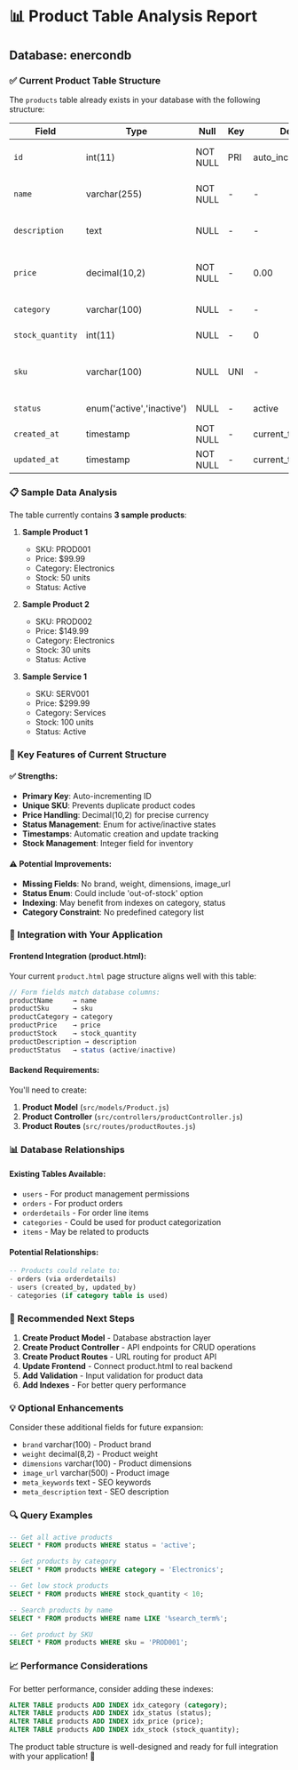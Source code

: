 # 📊 Product Table Analysis Report
## Database: enercondb

### ✅ Current Product Table Structure

The `products` table already exists in your database with the following structure:

| Field | Type | Null | Key | Default | Description |
|-------|------|------|-----|---------|-------------|
| `id` | int(11) | NOT NULL | PRI | auto_increment | Primary key, unique identifier |
| `name` | varchar(255) | NOT NULL | - | - | Product name (required) |
| `description` | text | NULL | - | - | Detailed product description |
| `price` | decimal(10,2) | NOT NULL | - | 0.00 | Product price with 2 decimal places |
| `category` | varchar(100) | NULL | - | - | Product category |
| `stock_quantity` | int(11) | NULL | - | 0 | Current stock level |
| `sku` | varchar(100) | NULL | UNI | - | Stock Keeping Unit (unique) |
| `status` | enum('active','inactive') | NULL | - | active | Product status |
| `created_at` | timestamp | NOT NULL | - | current_timestamp() | Creation timestamp |
| `updated_at` | timestamp | NOT NULL | - | current_timestamp() | Last update timestamp |

### 📋 Sample Data Analysis

The table currently contains **3 sample products**:

1. **Sample Product 1**
   - SKU: PROD001
   - Price: $99.99
   - Category: Electronics
   - Stock: 50 units
   - Status: Active

2. **Sample Product 2**
   - SKU: PROD002
   - Price: $149.99
   - Category: Electronics
   - Stock: 30 units
   - Status: Active

3. **Sample Service 1**
   - SKU: SERV001
   - Price: $299.99
   - Category: Services
   - Stock: 100 units
   - Status: Active

### 🎯 Key Features of Current Structure

#### ✅ **Strengths:**
- **Primary Key**: Auto-incrementing ID
- **Unique SKU**: Prevents duplicate product codes
- **Price Handling**: Decimal(10,2) for precise currency
- **Status Management**: Enum for active/inactive states
- **Timestamps**: Automatic creation and update tracking
- **Stock Management**: Integer field for inventory

#### ⚠️ **Potential Improvements:**
- **Missing Fields**: No brand, weight, dimensions, image_url
- **Status Enum**: Could include 'out-of-stock' option
- **Indexing**: May benefit from indexes on category, status
- **Category Constraint**: No predefined category list

### 🔧 Integration with Your Application

#### **Frontend Integration (product.html):**
Your current `product.html` page structure aligns well with this table:

```javascript
// Form fields match database columns:
productName     → name
productSku      → sku  
productCategory → category
productPrice    → price
productStock    → stock_quantity
productDescription → description
productStatus   → status (active/inactive)
```

#### **Backend Requirements:**
You'll need to create:

1. **Product Model** (`src/models/Product.js`)
2. **Product Controller** (`src/controllers/productController.js`) 
3. **Product Routes** (`src/routes/productRoutes.js`)

### 📊 Database Relationships

#### **Existing Tables Available:**
- `users` - For product management permissions
- `orders` - For product orders
- `orderdetails` - For order line items
- `categories` - Could be used for product categorization
- `items` - May be related to products

#### **Potential Relationships:**
```sql
-- Products could relate to:
- orders (via orderdetails)
- users (created_by, updated_by)
- categories (if category table is used)
```

### 🚀 Recommended Next Steps

1. **Create Product Model** - Database abstraction layer
2. **Create Product Controller** - API endpoints for CRUD operations
3. **Create Product Routes** - URL routing for product API
4. **Update Frontend** - Connect product.html to real backend
5. **Add Validation** - Input validation for product data
6. **Add Indexes** - For better query performance

### 💡 Optional Enhancements

Consider these additional fields for future expansion:
- `brand` varchar(100) - Product brand
- `weight` decimal(8,2) - Product weight
- `dimensions` varchar(100) - Product dimensions
- `image_url` varchar(500) - Product image
- `meta_keywords` text - SEO keywords
- `meta_description` text - SEO description

### 🔍 Query Examples

```sql
-- Get all active products
SELECT * FROM products WHERE status = 'active';

-- Get products by category
SELECT * FROM products WHERE category = 'Electronics';

-- Get low stock products
SELECT * FROM products WHERE stock_quantity < 10;

-- Search products by name
SELECT * FROM products WHERE name LIKE '%search_term%';

-- Get product by SKU
SELECT * FROM products WHERE sku = 'PROD001';
```

### 📈 Performance Considerations

For better performance, consider adding these indexes:
```sql
ALTER TABLE products ADD INDEX idx_category (category);
ALTER TABLE products ADD INDEX idx_status (status);
ALTER TABLE products ADD INDEX idx_price (price);
ALTER TABLE products ADD INDEX idx_stock (stock_quantity);
```

The product table structure is well-designed and ready for full integration with your application! 🎉

